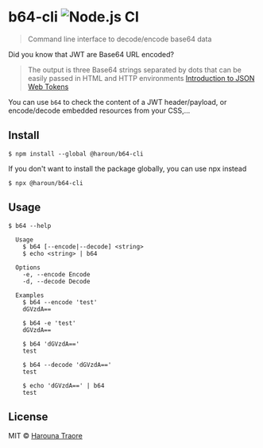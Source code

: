 # b64-cli ![Node.js CI](https://github.com/haroun/b64-cli/workflows/Node.js%20CI/badge.svg)

> Command line interface to decode/encode base64 data

Did you know that JWT are Base64 URL encoded?
> The output is three Base64 strings separated by dots that can be easily passed in HTML and HTTP environments [Introduction to JSON Web Tokens](https://jwt.io/introduction/)

You can use `b64` to check the content of a JWT header/payload, or encode/decode embedded resources from your CSS,...


## Install

```
$ npm install --global @haroun/b64-cli
```

If you don't want to install the package globally, you can use npx instead

```
$ npx @haroun/b64-cli
```


## Usage

```
$ b64 --help

  Usage
    $ b64 [--encode|--decode] <string>
    $ echo <string> | b64

  Options
    -e, --encode Encode
    -d, --decode Decode

  Examples
    $ b64 --encode 'test'
    dGVzdA==

    $ b64 -e 'test'
    dGVzdA==

    $ b64 'dGVzdA=='
    test

    $ b64 --decode 'dGVzdA=='
    test

    $ echo 'dGVzdA==' | b64
    test
```


## License

MIT © [Harouna Traore](https://github.com/haroun)
